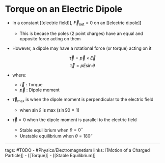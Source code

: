 # Torque on an Electric Dipole
- In a constant [[electric field]], $\vec{F}_{\text{net}} = 0$ on an [[electric dipole]]

	- This is becase the poles (2 point charges) have an equal and opposite force acting on them

- However, a dipole may have a rotational force (or torque) acting on it

$$\vec{\tau} = \vec{p} \times \vec{E}$$
$$\vec{\tau} = p E\sin{\theta}$$

- where:
	
	- $\vec{\tau}$ : Torque
	- $\vec{p}$ : Dipole moment

- $\vec{\tau}_{\text{max}}$ is when the dipole moment is perpendicular to the electric field
	- when $\sin{\theta}$ is max ($\sin 90 = 1$)
- $\vec{\tau} = 0$ when the dipole moment is parallel to the electric field
	- Stable equilibrium when $\theta = 0^\circ$
	- Unstable equilibrium when $\theta = 180^\circ$

---
tags: #TODO - #Physics/Electromagnetism 
links: [[Motion of a Charged Particle]] - [[Torque]] - [[Stable Equilibrium]]